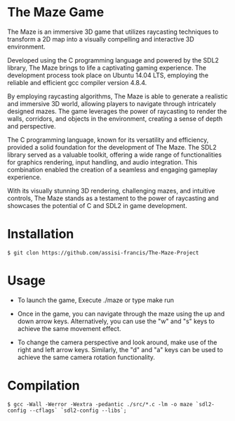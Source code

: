 # The Maze Game
The Maze is an immersive 3D game that utilizes raycasting techniques to transform a 2D map into a visually compelling and interactive 3D environment.

Developed using the C programming language and powered by the SDL2 library, The Maze brings to life a captivating gaming experience. The development process took place on Ubuntu 14.04 LTS, employing the reliable and efficient gcc compiler version 4.8.4.

By employing raycasting algorithms, The Maze is able to generate a realistic and immersive 3D world, allowing players to navigate through intricately designed mazes. The game leverages the power of raycasting to render the walls, corridors, and objects in the environment, creating a sense of depth and perspective.

The C programming language, known for its versatility and efficiency, provided a solid foundation for the development of The Maze. The SDL2 library served as a valuable toolkit, offering a wide range of functionalities for graphics rendering, input handling, and audio integration. This combination enabled the creation of a seamless and engaging gameplay experience.

With its visually stunning 3D rendering, challenging mazes, and intuitive controls, The Maze stands as a testament to the power of raycasting and showcases the potential of C and SDL2 in game development.
# Installation
```
$ git clon https://github.com/assisi-francis/The-Maze-Project
```
# Usage
+ To launch the game, Execute ./maze or type make run
+ Once in the game, you can navigate through the maze using the up and down arrow keys. Alternatively, you can use the "w" and "s" keys to achieve the same movement effect.

+ To change the camera perspective and look around, make use of the right and left arrow keys. Similarly, the "d" and "a" keys can be used to achieve the same camera rotation functionality.
# Compilation
```
$ gcc -Wall -Werror -Wextra -pedantic ./src/*.c -lm -o maze `sdl2-config --cflags` `sdl2-config --libs`;
```


